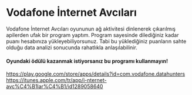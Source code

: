 ﻿# Vodafone İnternet Avcıları
Vodafone İnternet Avcıları oyununun ağ aktivitesi dinlenerek çıkarılmış apilerden ufak bir program yaptım. Program sayesinde dilediğiniz kadar puanı hesabınıza yükleyebiliyorsunuz. Tabi bu yüklediğiniz puanların sahte olduğu data analizi sonucunda rahatlıkla anlaşılabilinir.

#### <b>Oyundaki ödülü kazanmak istiyorsanız bu programı kullanmayın!</b>

https://play.google.com/store/apps/details?id=com.vodafone.datahunters
https://itunes.apple.com/tr/app/i-nternet-avc%C4%B1lar%C4%B1/id1289058640
